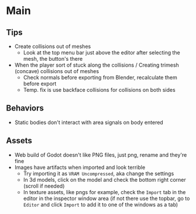 # Main

## Tips

- Create collisions out of meshes
  - Look at the top menu bar just above the editor after selecting the mesh, the button's there
- When the player sort of stuck along the collisions / Creating trimesh (concave) collisions out of meshes
  - Check normals before exporting from Blender, recalculate them before export
  - Temp. fix is use backface collisions for collisions on both sides

## Behaviors

- Static bodies don't interact with area signals on body entered

## Assets

- Web build of Godot doesn't like PNG files, just png, rename and they're fine
- Images have artifacts when imported and look terrible
  - Try importing it as `VRAM Uncompressed`, aka change the settings
  - In 3d models, click on the model and check the bottom right corner (scroll if needed)
  - In texture assets, like pngs for example, check the `Import` tab in the editor in the inspector window area (if not there use the topbar, go to `Editor` and click `Import` to add it to one of the windows as a tab)
